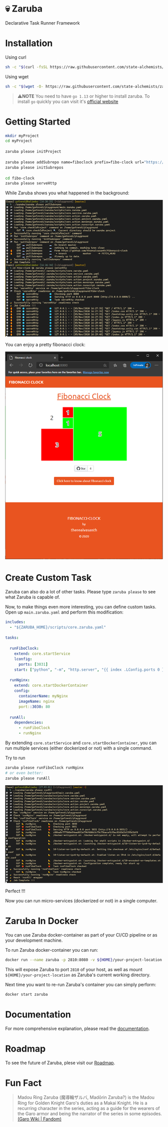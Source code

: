 # 💀 Zaruba 

Declarative Task Runner Framework

# Installation

Using curl

```sh
sh -c "$(curl -fsSL https://raw.githubusercontent.com/state-alchemists/zaruba/master/install.sh)"
```

Using wget

```sh
sh -c "$(wget -O- https://raw.githubusercontent.com/state-alchemists/zaruba/master/install.sh)"
```

> **⚠️NOTE** You need to have `go 1.13` or higher to install zaruba. To install `go` quickly you can visit it's [official website](https://golang.org/doc/install)

# Getting Started

```sh
mkdir myProject
cd myProject

zaruba please initProject

zaruba please addSubrepo name=fiboclock prefix=fibo-clock url="https://github.com/therealvasanth/fibonacci-clock"
zaruba please initSubrepos

cd fibo-clock
zaruba please serveHttp
```

While Zaruba shows you what happened in the background:

![zaruba-serveHttp](screenshots/zaruba-serveHttp.png)

You can enjoy a pretty fibonacci clock:

![fibo-clock](screenshots/fibo-clock.png)

# Create Custom Task

Zaruba can also do a lot of other tasks. Please type `zaruba please` to see what Zaruba is capable of.

Now, to make things even more interesting, you can define custom tasks. Open up `main.zaruba.yaml` and perform this modification:

```yaml
includes:
  - "${ZARUBA_HOME}/scripts/core.zaruba.yaml"

tasks:

  runFiboClock:
    extend: core.startService
    lconfig:
      ports: [3031]
    start: ["python", "-m", "http.server", "{{ index .LConfig.ports 0 }}"]
  
  runNginx:
    extend: core.startDockerContainer
    config:
      containerName: myNginx
      imageName: nginx
      port::3030: 80
  
  runAll:
    dependencies:
      - runFiboClock
      - runNginx
```

By extending `core.startService` and `core.startDockerContainer`, you can run multiple services (either dockerized or not) with a single command.

Try to run

```sh
zaruba please runFiboClock runNginx
# or even better:
zaruba please runAll
```

![zaruba-serveHttp](screenshots/zaruba-runAll.png)

Perfect !!!

Now you can run micro-services (dockerized or not) in a single computer.

# Zaruba In Docker

You can use Zaruba docker-container as part of your CI/CD pipeline or as your development machine.

To run Zaruba docker-container you can run:

```sh
docker run --name zaruba -p 2810:8080 -v ${HOME}/your-project-location:/project -d stalchmst/zaruba:latest
```

This will expose Zaruba to port `2810` of your host, as well as mount `${HOME}/your-project-location` as Zaruba's current working directory.

Next time you want to re-run Zaruba's container you can simply perform:

```sh
docker start zaruba
```


# Documentation

For more comprehensive explanation, please read the [documentation](docs/Documentation.md).

# Roadmap

To see the future of Zaruba, plese visit our [Roadmap](Roadmap.md).


# Fun Fact

> Madou Ring Zaruba (魔導輪ザルバ, Madōrin Zaruba?) is the Madou Ring for Golden Knight Garo's duties as a Makai Knight. He is a recurring character in the series, acting as a guide for the wearers of the Garo armor and being the narrator of the series in some episodes. [(Garo Wiki | Fandom)](https://garoseries.fandom.com/wiki/Zaruba)
